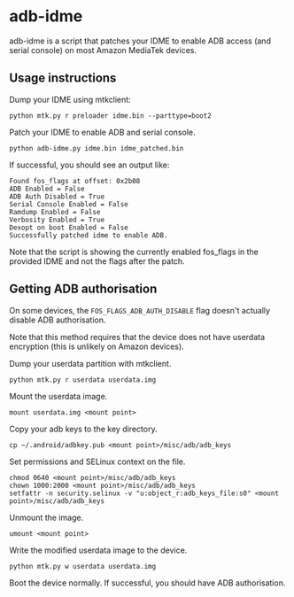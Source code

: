 # adb-idme
adb-idme is a script that patches your IDME to enable ADB access (and serial console) on most Amazon MediaTek devices.

## Usage instructions
Dump your IDME using mtkclient:
```
python mtk.py r preloader idme.bin --parttype=boot2
```

Patch your IDME to enable ADB and serial console.
```
python adb-idme.py idme.bin idme_patched.bin
```

If successful, you should see an output like:
```
Found fos_flags at offset: 0x2b08
ADB Enabled = False
ADB Auth Disabled = True
Serial Console Enabled = False
Ramdump Enabled = False
Verbosity Enabled = True
Dexopt on boot Enabled = False
Successfully patched idme to enable ADB.
```

Note that the script is showing the currently enabled fos_flags in the provided IDME and not the flags after the patch.

## Getting ADB authorisation
On some devices, the `FOS_FLAGS_ADB_AUTH_DISABLE` flag doesn't actually disable ADB authorisation.

Note that this method requires that the device does not have userdata encryption (this is unlikely on Amazon devices).

Dump your userdata partition with mtkclient.
```
python mtk.py r userdata userdata.img
```

Mount the userdata image.
```
mount userdata.img <mount point>
```

Copy your adb keys to the key directory.
```
cp ~/.android/adbkey.pub <mount point>/misc/adb/adb_keys
```

Set permissions and SELinux context on the file.
```
chmod 0640 <mount point>/misc/adb/adb_keys
chown 1000:2000 <mount point>/misc/adb/adb_keys
setfattr -n security.selinux -v "u:object_r:adb_keys_file:s0" <mount point>/misc/adb/adb_keys
```

Unmount the image.
```
umount <mount point>
```

Write the modified userdata image to the device.
```
python mtk.py w userdata userdata.img
```

Boot the device normally. If successful, you should have ADB authorisation.
